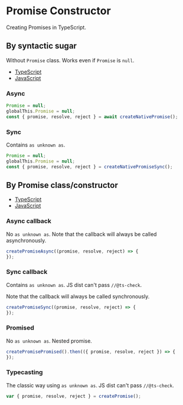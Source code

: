 # Promise Constructor

Creating Promises in TypeScript.

## By syntactic sugar

Without `Promise` class.
Works even if `Promise` is `null`.

+ [TypeScript](./create-native-promise.ts)
+ [JavaScript](./create-native-promise.js)

### Async

```js
Promise = null;
globalThis.Promise = null;
const { promise, resolve, reject } = await createNativePromise();
```

### Sync

Contains `as unknown as`.

```js
Promise = null;
globalThis.Promise = null;
const { promise, resolve, reject } = createNativePromiseSync();
```

## By Promise class/constructor

+ [TypeScript](./create-promise-callback.ts)
+ [JavaScript](./create-promise-callback.js)

### Async callback

No `as unknown as`.
Note that the callback will always be called asynchronously.

```js
createPromiseAsync((promise, resolve, reject) => {
});
```

### Sync callback

Contains `as unknown as`.
JS dist can't pass `//@ts-check`.

Note that the callback will always be called synchronously.

```js
createPromiseSync((promise, resolve, reject) => {
});
```

### Promised

No `as unknown as`.
Nested promise.

```js
createPromisePromised().then(({ promise, resolve, reject }) => {
});
```

### Typecasting

The classic way using `as unknown as`.
JS dist can't pass `//@ts-check`.

```js
var { promise, resolve, reject } = createPromise();
```

